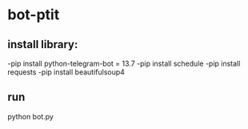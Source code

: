 # bot-ptit
## install library:
-pip install python-telegram-bot = 13.7
-pip install schedule
-pip install requests
-pip install beautifulsoup4
## run
python bot.py
